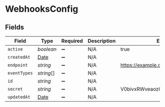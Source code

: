 # WebhooksConfig


## Fields

| Field                                                                                         | Type                                                                                          | Required                                                                                      | Description                                                                                   | Example                                                                                       |
| --------------------------------------------------------------------------------------------- | --------------------------------------------------------------------------------------------- | --------------------------------------------------------------------------------------------- | --------------------------------------------------------------------------------------------- | --------------------------------------------------------------------------------------------- |
| `active`                                                                                      | *boolean*                                                                                     | :heavy_minus_sign:                                                                            | N/A                                                                                           | true                                                                                          |
| `createdAt`                                                                                   | [Date](https://developer.mozilla.org/en-US/docs/Web/JavaScript/Reference/Global_Objects/Date) | :heavy_minus_sign:                                                                            | N/A                                                                                           |                                                                                               |
| `endpoint`                                                                                    | *string*                                                                                      | :heavy_minus_sign:                                                                            | N/A                                                                                           | https://example.com                                                                           |
| `eventTypes`                                                                                  | *string*[]                                                                                    | :heavy_minus_sign:                                                                            | N/A                                                                                           |                                                                                               |
| `id`                                                                                          | *string*                                                                                      | :heavy_minus_sign:                                                                            | N/A                                                                                           |                                                                                               |
| `secret`                                                                                      | *string*                                                                                      | :heavy_minus_sign:                                                                            | N/A                                                                                           | V0bivxRWveaoz08afqjU6Ko/jwO0Cb+3                                                              |
| `updatedAt`                                                                                   | [Date](https://developer.mozilla.org/en-US/docs/Web/JavaScript/Reference/Global_Objects/Date) | :heavy_minus_sign:                                                                            | N/A                                                                                           |                                                                                               |